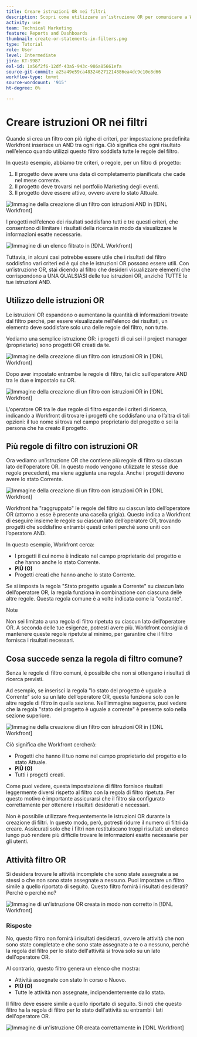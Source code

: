 ```yaml
---
title: Creare istruzioni OR nei filtri
description: Scopri come utilizzare un’istruzione OR per comunicare a Workfront che desideri visualizzare questo OR nel rapporto.
activity: use
team: Technical Marketing
feature: Reports and Dashboards
thumbnail: create-or-statements-in-filters.png
type: Tutorial
role: User
level: Intermediate
jira: KT-9987
exl-id: 1a56f2f6-12df-43a5-943c-986a85661efa
source-git-commit: a25a49e59ca483246271214886ea4dc9c10e8d66
workflow-type: tm+mt
source-wordcount: '915'
ht-degree: 0%

---
```


# Creare istruzioni OR nei filtri

Quando si crea un filtro con più righe di criteri, per impostazione predefinita Workfront inserisce un AND tra ogni riga. Ciò significa che ogni risultato nell’elenco quando utilizzi questo filtro soddisfa tutte le regole del filtro.

In questo esempio, abbiamo tre criteri, o regole, per un filtro di progetto:

1. Il progetto deve avere una data di completamento pianificata che cade nel mese corrente.
1. Il progetto deve trovarsi nel portfolio Marketing degli eventi.
1. Il progetto deve essere attivo, ovvero avere lo stato Attuale.

![Immagine della creazione di un filtro con istruzioni AND in [!DNL Workfront]](assets/or-statement-1.png)

I progetti nell’elenco dei risultati soddisfano tutti e tre questi criteri, che consentono di limitare i risultati della ricerca in modo da visualizzare le informazioni esatte necessarie.

![Immagine di un elenco filtrato in [!DNL Workfront]](assets/or-statement-2.png)

Tuttavia, in alcuni casi potrebbe essere utile che i risultati del filtro soddisfino vari criteri ed è qui che le istruzioni OR possono essere utili. Con un’istruzione OR, stai dicendo al filtro che desideri visualizzare elementi che corrispondono a UNA QUALSIASI delle tue istruzioni OR, anziché TUTTE le tue istruzioni AND.

## Utilizzo delle istruzioni OR

Le istruzioni OR espandono o aumentano la quantità di informazioni trovate dal filtro perché, per essere visualizzate nell&#39;elenco dei risultati, un elemento deve soddisfare solo una delle regole del filtro, non tutte.

Vediamo una semplice istruzione OR: i progetti di cui sei il project manager (proprietario) sono progetti OR creati da te.

![Immagine della creazione di un filtro con istruzioni OR in [!DNL Workfront]](assets/or-statement-3.png)

Dopo aver impostato entrambe le regole di filtro, fai clic sull’operatore AND tra le due e impostalo su OR.

![Immagine della creazione di un filtro con istruzioni OR in [!DNL Workfront]](assets/or-statement-4.png)

L’operatore OR tra le due regole di filtro espande i criteri di ricerca, indicando a Workfront di trovare i progetti che soddisfano una o l’altra di tali opzioni: il tuo nome si trova nel campo proprietario del progetto o sei la persona che ha creato il progetto.

## Più regole di filtro con istruzioni OR

Ora vediamo un’istruzione OR che contiene più regole di filtro su ciascun lato dell’operatore OR. In questo modo vengono utilizzate le stesse due regole precedenti, ma viene aggiunta una regola. Anche i progetti devono avere lo stato Corrente.

![Immagine della creazione di un filtro con istruzioni OR in [!DNL Workfront]](assets/or-statement-5.png)

Workfront ha &quot;raggruppato&quot; le regole del filtro su ciascun lato dell’operatore OR (attorno a esse è presente una casella grigia). Questo indica a Workfront di eseguire insieme le regole su ciascun lato dell’operatore OR, trovando progetti che soddisfino entrambi questi criteri perché sono uniti con l’operatore AND.

In questo esempio, Workfront cerca:

* I progetti il cui nome è indicato nel campo proprietario del progetto e che hanno anche lo stato Corrente.
* **PIÙ (O)**
* Progetti creati che hanno anche lo stato Corrente.

Se si imposta la regola &quot;Stato progetto uguale a Corrente&quot; su ciascun lato dell’operatore OR, la regola funziona in combinazione con ciascuna delle altre regole. Questa regola comune è a volte indicata come la &quot;costante&quot;.

>[!NOTE]
>
>Non sei limitato a una regola di filtro ripetuta su ciascun lato dell’operatore OR. A seconda delle tue esigenze, potresti avere più. Workfront consiglia di mantenere queste regole ripetute al minimo, per garantire che il filtro fornisca i risultati necessari.

## Cosa succede senza la regola di filtro comune?

Senza le regole di filtro comuni, è possibile che non si ottengano i risultati di ricerca previsti.

Ad esempio, se inserisci la regola &quot;lo stato del progetto è uguale a Corrente&quot; solo su un lato dell’operatore OR, questa funziona solo con le altre regole di filtro in quella sezione. Nell’immagine seguente, puoi vedere che la regola &quot;stato del progetto è uguale a corrente&quot; è presente solo nella sezione superiore.

![Immagine della creazione di un filtro con istruzioni OR in [!DNL Workfront]](assets/or-statement-6.png)

Ciò significa che Workfront cercherà:

* Progetti che hanno il tuo nome nel campo proprietario del progetto e lo stato Attuale.
* **PIÙ (O)**
* Tutti i progetti creati.

Come puoi vedere, questa impostazione di filtro fornisce risultati leggermente diversi rispetto al filtro con la regola di filtro ripetuta. Per questo motivo è importante assicurarsi che il filtro sia configurato correttamente per ottenere i risultati desiderati e necessari.

Non è possibile utilizzare frequentemente le istruzioni OR durante la creazione di filtri. In questo modo, però, potresti ridurre il numero di filtri da creare. Assicurati solo che i filtri non restituiscano troppi risultati: un elenco lungo può rendere più difficile trovare le informazioni esatte necessarie per gli utenti.

## Attività filtro OR

Si desidera trovare le attività incomplete che sono state assegnate a se stessi o che non sono state assegnate a nessuno. Puoi impostare un filtro simile a quello riportato di seguito. Questo filtro fornirà i risultati desiderati? Perché o perché no?

![Immagine di un&#39;istruzione OR creata in modo non corretto in [!DNL Workfront]](assets/or-statement-your-turn-1.png)

### Risposte

No, questo filtro non fornirà i risultati desiderati, ovvero le attività che non sono state completate e che sono state assegnate a te o a nessuno, perché la regola del filtro per lo stato dell&#39;attività si trova solo su un lato dell&#39;operatore OR.

Al contrario, questo filtro genera un elenco che mostra:

* Attività assegnate con stato In corso o Nuovo.
* **PIÙ (O)**
* Tutte le attività non assegnate, indipendentemente dallo stato.

Il filtro deve essere simile a quello riportato di seguito. Si noti che questo filtro ha la regola di filtro per lo stato dell&#39;attività su entrambi i lati dell&#39;operatore OR.

![Immagine di un&#39;istruzione OR creata correttamente in [!DNL Workfront]](assets/or-statement-your-turn-2.png)
